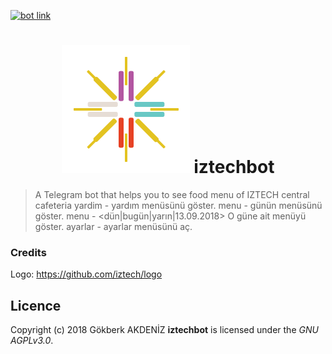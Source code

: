 [![bot link](https://img.shields.io/badge/style-iztechbot-blue.svg?longCache=true&style=for-the-badge&label=Telegram&logo=telegram&link=https://t.me/iztechbot)](https://t.me/iztechbot)

<center>
  <h1>
    <img src="https://raw.githubusercontent.com/iztech/logo/master/export/iztech_logo%400%2C1x.png">
    iztechbot
  </h1>
</center>

> A Telegram bot that helps you to see food menu of IZTECH central cafeteria
    yardim - yardım menüsünü göster.
    menu - günün menüsünü göster.
    menu - <dün|bugün|yarın|13.09.2018> O güne ait menüyü göster.
    ayarlar - ayarlar menüsünü aç.


### Credits
Logo: https://github.com/iztech/logo

## Licence
Copyright (c) 2018 Gökberk AKDENİZ
**iztechbot** is licensed under the *GNU AGPLv3.0*.
